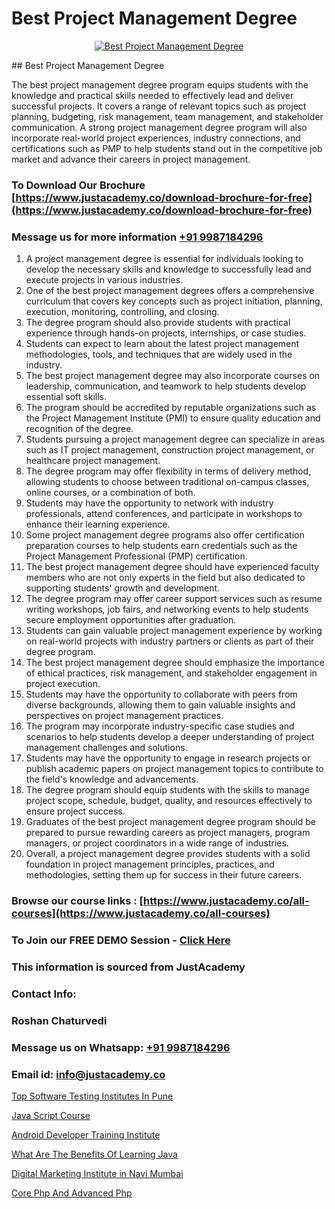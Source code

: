 # Best Project Management Degree

<p align="center">
  <a href="https://justacademy.co/course-detail/pmp-certification-training">
    <img src="https://justacademy.co/storage2/course_image/1709713463_course_image.webp" alt="Best Project Management Degree">
  </a>
</p>
## Best Project Management Degree

The best project management degree program equips students with the knowledge and practical skills needed to effectively lead and deliver successful projects. It covers a range of relevant topics such as project planning, budgeting, risk management, team management, and stakeholder communication. A strong project management degree program will also incorporate real-world project experiences, industry connections, and certifications such as PMP to help students stand out in the competitive job market and advance their careers in project management.
### To Download Our Brochure [https://www.justacademy.co/download-brochure-for-free](https://www.justacademy.co/download-brochure-for-free)
### Message us for more information [+91 9987184296](https://api.whatsapp.com/send?phone=919987184296)
1) A project management degree is essential for individuals looking to develop the necessary skills and knowledge to successfully lead and execute projects in various industries.
2) One of the best project management degrees offers a comprehensive curriculum that covers key concepts such as project initiation, planning, execution, monitoring, controlling, and closing.
3) The degree program should also provide students with practical experience through hands-on projects, internships, or case studies.
4) Students can expect to learn about the latest project management methodologies, tools, and techniques that are widely used in the industry.
5) The best project management degree may also incorporate courses on leadership, communication, and teamwork to help students develop essential soft skills.
6) The program should be accredited by reputable organizations such as the Project Management Institute (PMI) to ensure quality education and recognition of the degree.
7) Students pursuing a project management degree can specialize in areas such as IT project management, construction project management, or healthcare project management.
8) The degree program may offer flexibility in terms of delivery method, allowing students to choose between traditional on-campus classes, online courses, or a combination of both.
9) Students may have the opportunity to network with industry professionals, attend conferences, and participate in workshops to enhance their learning experience.
10) Some project management degree programs also offer certification preparation courses to help students earn credentials such as the Project Management Professional (PMP) certification.
11) The best project management degree should have experienced faculty members who are not only experts in the field but also dedicated to supporting students' growth and development.
12) The degree program may offer career support services such as resume writing workshops, job fairs, and networking events to help students secure employment opportunities after graduation.
13) Students can gain valuable project management experience by working on real-world projects with industry partners or clients as part of their degree program.
14) The best project management degree should emphasize the importance of ethical practices, risk management, and stakeholder engagement in project execution.
15) Students may have the opportunity to collaborate with peers from diverse backgrounds, allowing them to gain valuable insights and perspectives on project management practices.
16) The program may incorporate industry-specific case studies and scenarios to help students develop a deeper understanding of project management challenges and solutions.
17) Students may have the opportunity to engage in research projects or publish academic papers on project management topics to contribute to the field's knowledge and advancements.
18) The degree program should equip students with the skills to manage project scope, schedule, budget, quality, and resources effectively to ensure project success.
19) Graduates of the best project management degree program should be prepared to pursue rewarding careers as project managers, program managers, or project coordinators in a wide range of industries.
20) Overall, a project management degree provides students with a solid foundation in project management principles, practices, and methodologies, setting them up for success in their future careers.

### Browse our course links : [https://www.justacademy.co/all-courses](https://www.justacademy.co/all-courses) 
### To Join our FREE DEMO Session - [Click Here](https://www.justacademy.co/register-for-course-demo)


### This information is sourced from JustAcademy
### Contact Info:
### Roshan Chaturvedi
### Message us on Whatsapp: [+91 9987184296](https://api.whatsapp.com/send?phone=919987184296)
### Email id: [info@justacademy.co](mailto:info@justacademy.co)
                
[Top Software Testing Institutes In Pune](https://www.linkedin.com/pulse/top-software-testing-institutes-pune-justacademy-kolkata-qr0ae?trackingId=n7BS7x%2FlilBcQP1GjuMWKA%3D%3D&lipi=urn%3Ali%3Apage%3Ad_flagship3_company_admin%3Bk9oA%2BVOQTPioabiM45wXSA%3D%3D)

[Java Script Course](https://www.linkedin.com/pulse/java-script-course-justacademy-boston-x5uje?trackingId=HI7JhkQdxc7g5Z%2BLdUwJZg%3D%3D&lipi=urn%3Ali%3Apage%3Ad_flagship3_company_admin%3BTbY8fN%2BZSiWS3%2FqQQu1Jtw%3D%3D)

[Android Developer Training Institute](https://medium.com/@prempja40/android-developer-training-institute-34bcaca691c1)

[What Are The Benefits Of Learning Java](https://medium.com/@roneet705/what-are-the-benefits-of-learning-java-1abcbb4808fe)

[Digital Marketing Institute in Navi Mumbai](https://justacademyin.github.io/justacademy/digital-marketing-institute-in-navi-mumbai)

[Core Php And Advanced Php](https://justacademyin.github.io/justacademy/core-php-and-advanced-php)

